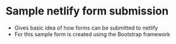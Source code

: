 # Sample netlify form submission
* Gives basic idea of how forms can be submitted to netlify
* For this sample form is created using the Bootstrap framework
